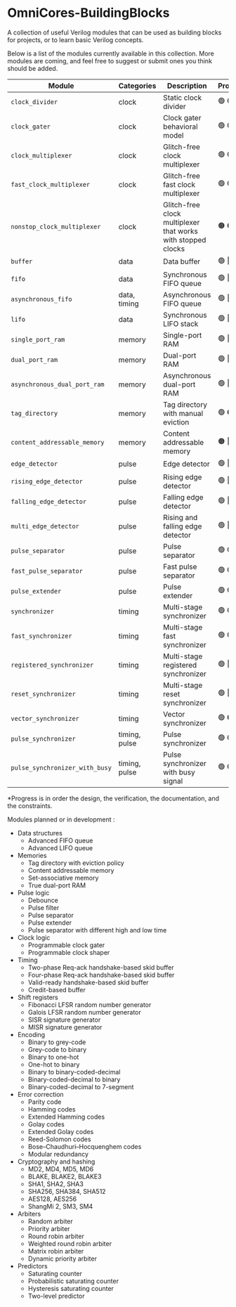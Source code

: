 # OmniCores-BuildingBlocks

A collection of useful Verilog modules that can be used as building blocks for projects, or to learn basic Verilog concepts.

Below is a list of the modules currently available in this collection. More modules are coming, and feel free to suggest or submit ones you think should be added.

| Module                          | Categories    | Description                                                  | Progress*                                                   |
| ------------------------------- | ------------- | ------------------------------------------------------------ | ----------------------------------------------------------- |
| `clock_divider`                 | clock         | Static clock divider                                         | :green_circle:  :green_circle:  :red_circle: :white_circle: |
| `clock_gater`                   | clock         | Clock gater behavioral model                                 | :green_circle:  :green_circle:  :red_circle: :white_circle: |
| `clock_multiplexer`             | clock         | Glitch-free clock multiplexer                                | :green_circle:  :green_circle:  :red_circle: :red_circle:   |
| `fast_clock_multiplexer`        | clock         | Glitch-free fast clock multiplexer                           | :green_circle:  :green_circle:  :red_circle: :red_circle:   |
| `nonstop_clock_multiplexer`     | clock         | Glitch-free clock multiplexer that works with stopped clocks | :orange_circle: :orange_circle: :red_circle: :red_circle:   |
| `buffer`                        | data          | Data buffer                                                  | :green_circle:  :red_circle:    :red_circle: :white_circle: |
| `fifo`                          | data          | Synchronous FIFO queue                                       | :green_circle:  :red_circle:    :red_circle: :white_circle: |
| `asynchronous_fifo`             | data, timing  | Asynchronous FIFO queue                                      | :green_circle:  :red_circle:    :red_circle: :red_circle:   |
| `lifo`                          | data          | Synchronous LIFO stack                                       | :green_circle:  :red_circle:    :red_circle: :white_circle: |
| `single_port_ram`               | memory        | Single-port RAM                                              | :green_circle:  :red_circle:    :red_circle: :white_circle: |
| `dual_port_ram`                 | memory        | Dual-port RAM                                                | :green_circle:  :red_circle:    :red_circle: :white_circle: |
| `asynchronous_dual_port_ram`    | memory        | Asynchronous dual-port RAM                                   | :green_circle:  :red_circle:    :red_circle: :red_circle:   |
| `tag_directory`                 | memory        | Tag directory with manual eviction                           | :green_circle:  :orange_circle: :red_circle: :white_circle: |
| `content_addressable_memory`    | memory        | Content addressable memory                                   | :orange_circle: :red_circle:    :red_circle: :white_circle: |
| `edge_detector`                 | pulse         | Edge detector                                                | :green_circle:  :red_circle:    :red_circle: :white_circle: |
| `rising_edge_detector`          | pulse         | Rising edge detector                                         | :green_circle:  :red_circle:    :red_circle: :white_circle: |
| `falling_edge_detector`         | pulse         | Falling edge detector                                        | :green_circle:  :red_circle:    :red_circle: :white_circle: |
| `multi_edge_detector`           | pulse         | Rising and falling edge detector                             | :green_circle:  :red_circle:    :red_circle: :white_circle: |
| `pulse_separator`               | pulse         | Pulse separator                                              | :green_circle:  :green_circle:  :red_circle: :white_circle: |
| `fast_pulse_separator`          | pulse         | Fast pulse separator                                         | :green_circle:  :green_circle:  :red_circle: :white_circle: |
| `pulse_extender`                | pulse         | Pulse extender                                               | :green_circle:  :green_circle:  :red_circle: :white_circle: |
| `synchronizer`                  | timing        | Multi-stage synchronizer                                     | :green_circle:  :green_circle:  :red_circle: :red_circle:   |
| `fast_synchronizer`             | timing        | Multi-stage fast synchronizer                                | :green_circle:  :green_circle:  :red_circle: :red_circle:   |
| `registered_synchronizer`       | timing        | Multi-stage registered synchronizer                          | :green_circle:  :red_circle:    :red_circle: :red_circle:   |
| `reset_synchronizer`            | timing        | Multi-stage reset synchronizer                               | :green_circle:  :red_circle:    :red_circle: :red_circle:   |
| `vector_synchronizer`           | timing        | Vector synchronizer                                          | :green_circle:  :orange_circle: :red_circle: :red_circle:   |
| `pulse_synchronizer`            | timing, pulse | Pulse synchronizer                                           | :green_circle:  :green_circle:  :red_circle: :red_circle:   |
| `pulse_synchronizer_with_busy`  | timing, pulse | Pulse synchronizer with busy signal                          | :green_circle:  :green_circle:  :red_circle: :red_circle:   |

*Progress is in order the design, the verification, the documentation, and the constraints.

Modules planned or in development :

- Data structures
  - Advanced FIFO queue
  - Advanced LIFO queue
- Memories
  - Tag directory with eviction policy
  - Content addressable memory
  - Set-associative memory
  - True dual-port RAM
- Pulse logic
  - Debounce
  - Pulse filter
  - Pulse separator
  - Pulse extender
  - Pulse separator with different high and low time
- Clock logic
  - Programmable clock gater
  - Programmable clock shaper
- Timing
  - Two-phase Req-ack handshake-based skid buffer
  - Four-phase Req-ack handshake-based skid buffer
  - Valid-ready handshake-based skid buffer
  - Credit-based buffer
- Shift registers
  - Fibonacci LFSR random number generator
  - Galois LFSR random number generator
  - SISR signature generator
  - MISR signature generator
- Encoding
  - Binary to grey-code
  - Grey-code to binary
  - Binary to one-hot
  - One-hot to binary
  - Binary to binary-coded-decimal
  - Binary-coded-decimal to binary
  - Binary-coded-decimal to 7-segment
- Error correction
  - Parity code
  - Hamming codes
  - Extended Hamming codes
  - Golay codes
  - Extended Golay codes
  - Reed-Solomon codes
  - Bose–Chaudhuri–Hocquenghem codes
  - Modular redundancy
- Cryptography and hashing
  - MD2, MD4, MD5, MD6
  - BLAKE, BLAKE2, BLAKE3
  - SHA1, SHA2, SHA3
  - SHA256, SHA384, SHA512
  - AES128, AES256
  - ShangMi 2, SM3, SM4
- Arbiters
  - Random arbiter
  - Priority arbiter
  - Round robin arbiter
  - Weighted round robin arbiter
  - Matrix robin arbiter
  - Dynamic priority arbiter
- Predictors
  - Saturating counter
  - Probabilistic saturating counter
  - Hysteresis saturating counter
  - Two-level predictor
